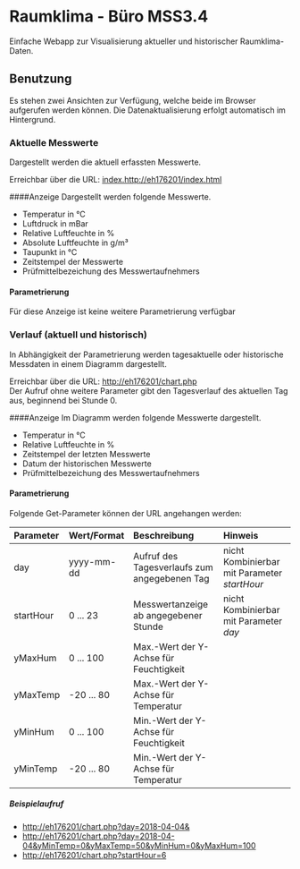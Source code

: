 # Raumklima - Büro MSS3.4

Einfache Webapp zur Visualisierung aktueller und historischer Raumklima-Daten.

## Benutzung

Es stehen zwei Ansichten zur Verfügung, welche beide im Browser aufgerufen werden können. Die Datenaktualisierung erfolgt automatisch im Hintergrund.

### Aktuelle Messwerte

Dargestellt werden die aktuell erfassten Messwerte.

Erreichbar über die URL: [index.http://eh176201/index.html](http://eh176201/index.html)

####Anzeige
Dargestellt werden folgende Messwerte. 

* Temperatur in °C
* Luftdruck in mBar
* Relative Luftfeuchte in %
* Absolute Luftfeuchte in g/m³
* Taupunkt in °C
* Zeitstempel der Messwerte
* Prüfmittelbezeichung des Messwertaufnehmers

#### Parametrierung
Für diese Anzeige ist keine weitere Parametrierung verfügbar

### Verlauf (aktuell und historisch)

In Abhängigkeit der Parametrierung werden tagesaktuelle oder historische Messdaten in einem Diagramm dargestellt.

Erreichbar über die URL: [http://eh176201/chart.php](http://eh176201/chart.php)  
Der Aufruf ohne weitere Parameter gibt den Tagesverlauf des aktuellen Tag aus, beginnend bei Stunde 0.

####Anzeige
Im Diagramm werden folgende Messwerte dargestellt. 

* Temperatur in °C
* Relative Luftfeuchte in %
* Zeitstempel der letzten Messwerte
* Datum der historischen Messwerte
* Prüfmittelbezeichung des Messwertaufnehmers

#### Parametrierung
Folgende Get-Parameter können der URL angehangen werden:

| Parameter | Wert/Format | Beschreibung                                 | Hinweis                                      |
|:--------- |:----------- |:-------------------------------------------- |:-------------------------------------------- |
| day       | yyyy-mm-dd  | Aufruf des Tagesverlaufs zum angegebenen Tag | nicht Kombinierbar mit Parameter *startHour* |
| startHour | 0 ... 23    | Messwertanzeige ab angegebener Stunde        | nicht Kombinierbar mit Parameter *day*       |
| yMaxHum   | 0 ... 100   | Max.-Wert der Y-Achse für Feuchtigkeit       |                                              |
| yMaxTemp  | -20 ... 80  | Max.-Wert der Y-Achse für Temperatur         |                                              |
| yMinHum   | 0 ... 100   | Min.-Wert der Y-Achse für Feuchtigkeit       |                                              |
| yMinTemp  | -20 ... 80  | Min.-Wert der Y-Achse für Temperatur         |                                              |

##### Beispielaufruf

* [http://eh176201/chart.php?day=2018-04-04&](http://eh176201/chart.php?day=2018-04-04)
* [http://eh176201/chart.php?day=2018-04-04&yMinTemp=0&yMaxTemp=50&yMinHum=0&yMaxHum=100](http://eh176201/chart.php?day=2018-04-04&yMinTemp=0&yMaxTemp=50&yMinHum=0&yMaxHum=100)
* [http://eh176201/chart.php?startHour=6](http://eh176201/chart.php?startHour=6)

